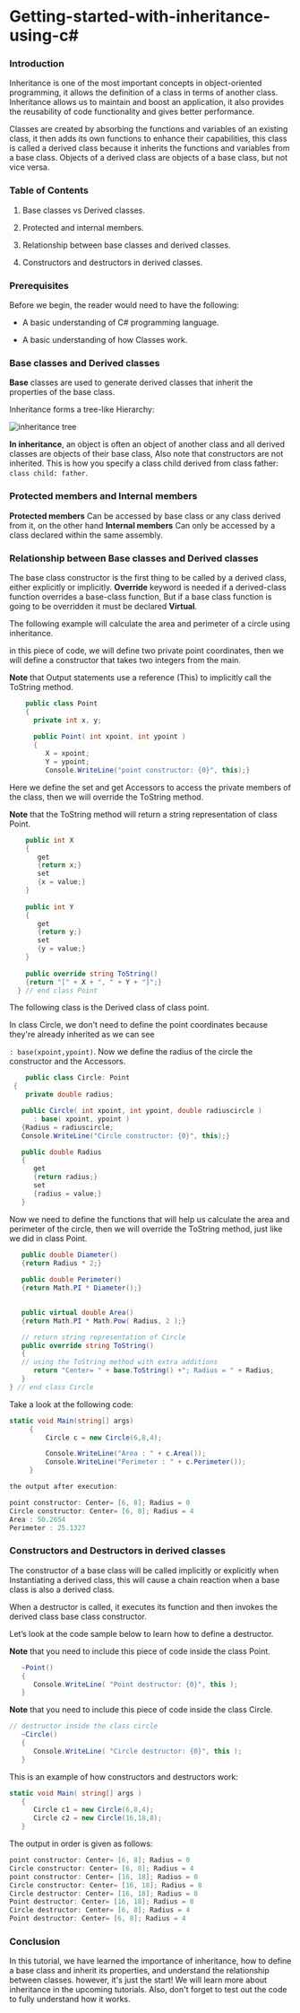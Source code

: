 # Getting-started-with-inheritance-using-c#

### Introduction

Inheritance is one of the most important concepts in object-oriented programming, it allows the definition of a class in terms of another class. Inheritance allows us to maintain and boost an application, it also provides the reusability of code functionality and gives better performance.

Classes are created by absorbing the functions and variables of an existing class, it then adds its own functions to enhance their capabilities, this class is called a derived class because it inherits the functions and variables from a base class. Objects of a derived class are objects of a base class, but not vice versa. 
### Table of Contents

1. Base classes vs Derived classes.

1. Protected and internal members.

1. Relationship between base classes and derived classes.

1. Constructors and destructors in derived classes.


### Prerequisites
Before we begin, the reader would need to have the following:

- A basic understanding of C# programming language. 

- A basic understanding of how Classes work.

### Base classes and Derived classes

**Base** classes are used to generate derived classes that inherit the properties of the base class.

Inheritance forms a tree-like Hierarchy:

![inheritance tree](https://raw.githubusercontent.com/mohamedgh16/Getting-started-with-inheritance-using-c-/main/tree%20of%20inheritance.png)

 **In inheritance**, an object is often an object of another class and all derived classes are objects of their base class,
 Also note that constructors are not inherited. This is how you specify a class child derived from class father: `class child: father`.



### Protected members and Internal members

**Protected members** Can be accessed by base class or any class derived from it, on the other hand
**Internal members** Can only be accessed by a class declared within the same assembly.


### Relationship between Base classes and Derived classes

The base class constructor is the first thing to be called by a derived class, either explicitly or implicitly.
**Override** keyword is needed if a derived-class function overrides a base-class function,
But if a base class function is going to be overridden it must be declared **Virtual**.



The following example will calculate the area and perimeter of a circle using inheritance. 

in this piece of code, we will define two private point coordinates, then we will define a constructor that takes two integers from the main.

**Note** that Output statements use a reference (This) to implicitly call the ToString method.

```c#
    public class Point
    {
      private int x, y;
      
      public Point( int xpoint, int ypoint )
      {
         X = xpoint;
         Y = ypoint;
         Console.WriteLine("point constructor: {0}", this);}
  ```
  Here we define the set and get Accessors to access the private members of the class, then we will override the ToString method.
  
  **Note** that the ToString method will return a string representation of class Point.
  ```c#
      public int X
      {
         get
         {return x;}
         set
         {x = value;}
      } 
   
      public int Y
      {
         get
         {return y;}
         set
         {y = value;}
      } 
   
      public override string ToString()
      {return "[" + X + ", " + Y + "]";}
    } // end class Point
   ```
   The following class is the Derived class of class point.
   
   In class Circle, we don't need to define the point coordinates because they're already inherited as we can see
   
   `: base(xpoint,ypoint)`. Now we define the radius of the circle the constructor and the Accessors.
   
   
   ```c#
       public class Circle: Point
    {
       private double radius;
   
      public Circle( int xpoint, int ypoint, double radiuscircle )
         : base( xpoint, ypoint )
      {Radius = radiuscircle;
      Console.WriteLine("Circle constructor: {0}", this);}
   
      public double Radius
      {
         get
         {return radius;}
         set
         {radius = value;}
      }

   ```
   
   
   Now we need to define the functions that will help us calculate the area and perimeter of the circle, 
   then we will override the ToString method, just like we did in class Point.
   
   
   ```c#
      public double Diameter()
      {return Radius * 2;}
      
      public double Perimeter()
      {return Math.PI * Diameter();}
   
      
      public virtual double Area()
      {return Math.PI * Math.Pow( Radius, 2 );}
   
      // return string representation of Circle
      public override string ToString()
      {
      // using the ToString method with extra additions
         return "Center= " + base.ToString() +"; Radius = " + Radius;   
      }
   } // end class Circle
   ```
      
   Take a look at the following code:
   
   ```c#
   static void Main(string[] args)
        {
            Circle c = new Circle(6,8,4);

            Console.WriteLine("Area : " + c.Area());
            Console.WriteLine("Perimeter : " + c.Perimeter());
        }
   ```
   
   ```c#
   the output after execution:
   
   point constructor: Center= [6, 8]; Radius = 0
   Circle constructor: Center= [6, 8]; Radius = 4
   Area : 50.2654
   Perimeter : 25.1327
  ```
   
  ### Constructors and Destructors in derived classes
  
   The constructor of a base class will be called implicitly or explicitly when Instantiating a derived class,
   this will cause a chain reaction when a base class is also a derived class.
   
   
   When a destructor is called, it executes its function and then invokes the derived class base class constructor.
   
   
   Let’s look at the code sample below to learn how to define a destructor.
   
   **Note** that you need to include this piece of code inside the class Point.
   
   ```c#
      ~Point()
      {
         Console.WriteLine( "Point destructor: {0}", this );
      }    
   ```
   
   **Note** that you need to include this piece of code inside the class Circle.
   
   ```c#
   // destructor inside the class circle
      ~Circle()
      {
         Console.WriteLine( "Circle destructor: {0}", this );
      }
   ```   
   
   This is an example of how constructors and destructors work:
   
   ```c#
   static void Main( string[] args )
      { 
         Circle c1 = new Circle(6,8,4); 
         Circle c2 = new Circle(16,18,8);
      }
   ```
   The output in order is given as follows:
   ```c#
point constructor: Center= [6, 8]; Radius = 0
Circle constructor: Center= [6, 8]; Radius = 4
point constructor: Center= [16, 18]; Radius = 0
Circle constructor: Center= [16, 18]; Radius = 8
Circle destructor: Center= [16, 18]; Radius = 8
Point destructor: Center= [16, 18]; Radius = 8
Circle destructor: Center= [6, 8]; Radius = 4
Point destructor: Center= [6, 8]; Radius = 4

   ```
   
### Conclusion

In this tutorial, we have learned the importance of inheritance, how to define a base class and inherit its properties,
and understand the relationship between classes. however, it's just the start! We will learn more about inheritance in the upcoming tutorials.
Also, don't forget to test out the code to fully understand how it works.
